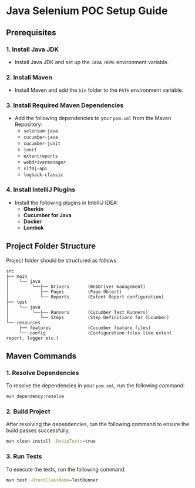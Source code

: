 
# Java Selenium POC Setup Guide

## Prerequisites

### 1. **Install Java JDK**
- Install Java JDK and set up the `JAVA_HOME` environment variable.

### 2. **Install Maven**
- Install Maven and add the `bin` folder to the `PATH` environment variable.

### 3. **Install Required Maven Dependencies**
- Add the following dependencies to your `pom.xml` from the Maven Repository:
     - `selenium-java`
     - `cucumber-java`
     - `cucumber-junit`
     - `junit`
     - `extentreports`
     - `webdrivermanager`
     - `slf4j-api`
     - `logback-classic`

### 4. **Install IntelliJ Plugins**
- Install the following plugins in IntelliJ IDEA:
     - **Gherkin**
     - **Cucumber for Java**
     - **Docker**
     - **Lombok**

## Project Folder Structure

Project folder should be structured as follows:

```
src
├── main
│    └── java
│         └──├── Drivers       (WebDriver management)
│            ├── Pages         (Page Object)
│            └── Reports       (Extent Report configuration)
├── test
│    └── java
│         └──├── Runners       (Cucumber Test Runners)
│            └── Steps         (Step Definitions for Cucumber)
└── resources
     ├── features              (Cucumber feature files)
     └── config                (Configuration files like extent report, logger etc.)
```

## Maven Commands

### 1. **Resolve Dependencies**
To resolve the dependencies in your `pom.xml`, run the following command:

   ```bash
   mvn dependency:resolve
   ```

### 2. **Build Project**
After resolving the dependencies, run the following command to ensure the build passes successfully:

   ```bash
   mvn clean install -DskipTests=true
   ```

### 3. **Run Tests**
To execute the tests, run the following command:

   ```bash
   mvn test -DtestClassName=TestRunner
   ```

